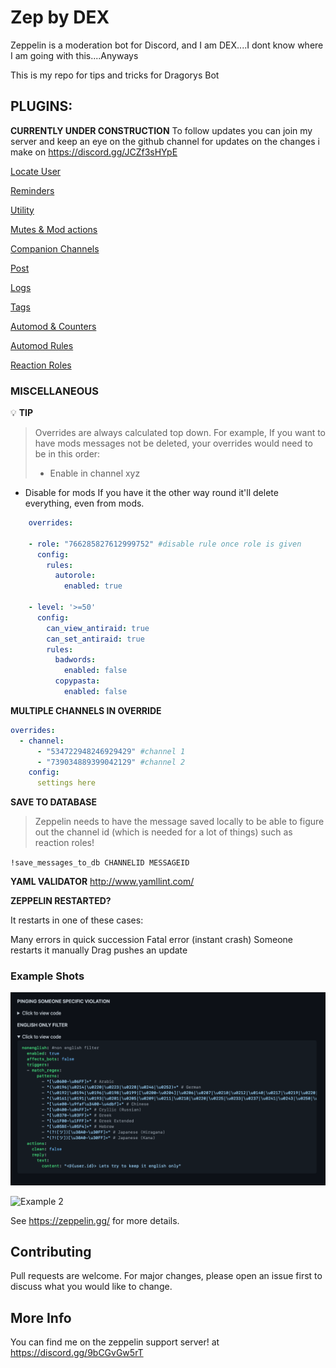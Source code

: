 # Zep by DEX
Zeppelin is a moderation bot for Discord, and I am DEX....I dont know where I am going with this....Anyways

This is my repo for tips and tricks for Dragorys Bot

## PLUGINS:

**CURRENTLY UNDER CONSTRUCTION**
To follow updates you can join my server and keep an eye on the github channel for updates on the changes i make
on https://discord.gg/JCZf3sHYpE

[Locate User](locate.md)

[Reminders](reminder.md)

[Utility](utility.md)

[Mutes & Mod actions](mutes&modactions.md.md)

[Companion Channels](companion_channels.md)

[Post](post.md)

[Logs](logs.md)

[Tags](tags.md)

[Automod & Counters](automod+counters.md)

[Automod Rules](rules.md)

[Reaction Roles](reaction_roles.md)


###  MISCELLANEOUS

💡 **TIP**

>Overrides are always calculated top down. For example,
If you want to have mods messages not be deleted, your overrides would need to be in this order:
>-  Enable in channel xyz
-  Disable for mods
If you have it the other way round it'll delete everything, even from mods.



```yml
    overrides:

    - role: "766285827612999752" #disable rule once role is given
      config:
        rules:
          autorole:
            enabled: true

    - level: '>=50'
      config:
        can_view_antiraid: true
        can_set_antiraid: true
        rules:
          badwords:
            enabled: false
          copypasta:
            enabled: false
```




**MULTIPLE CHANNELS IN OVERRIDE**

```yaml
overrides:
  - channel:
      - "534722948246929429" #channel 1
      - "739034889399042129" #channel 2
    config:
      settings here
```


**SAVE TO DATABASE**

> Zeppelin needs to have the message saved locally to be able to figure out the channel id (which is needed for a lot of things) such as reaction roles!

 `!save_messages_to_db CHANNELID MESSAGEID`



**YAML VALIDATOR**  http://www.yamllint.com/



**ZEPPELIN RESTARTED?**

It restarts in one of these cases:

Many errors in quick succession
Fatal error (instant crash)
Someone restarts it manually
Drag pushes an update



### Example Shots

![Example 1](assets/example1.png)

![Example 2](assets/example2.png)


See https://zeppelin.gg/ for more details.

## Contributing
Pull requests are welcome. For major changes, please open an issue first to discuss what you would like to change.
## More Info

You can find me on the zeppelin support server!
at https://discord.gg/9bCGvGw5rT
